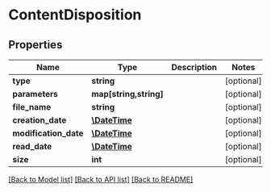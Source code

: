 # ContentDisposition

## Properties
Name | Type | Description | Notes
------------ | ------------- | ------------- | -------------
**type** | **string** |  | [optional] 
**parameters** | **map[string,string]** |  | [optional] 
**file_name** | **string** |  | [optional] 
**creation_date** | [**\DateTime**](\DateTime.md) |  | [optional] 
**modification_date** | [**\DateTime**](\DateTime.md) |  | [optional] 
**read_date** | [**\DateTime**](\DateTime.md) |  | [optional] 
**size** | **int** |  | [optional] 

[[Back to Model list]](../README.md#documentation-for-models) [[Back to API list]](../README.md#documentation-for-api-endpoints) [[Back to README]](../README.md)


